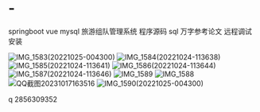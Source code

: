 # -
springboot vue mysql 旅游组队管理系统
程序源码 sql 万字参考论文 远程调试安装

![IMG_1583(20221025-004300)](https://github.com/Qlp-source/-/assets/66916967/05e0d4ef-51a2-4eee-a60f-ce035d3a0dc8)
![IMG_1584(20221024-113638)](https://github.com/Qlp-source/-/assets/66916967/9751d21f-6d0d-45bf-b96d-afa054df90e1)
![IMG_1585(20221024-113641)](https://github.com/Qlp-source/-/assets/66916967/f1ff8db9-4251-46ef-b9af-1eb074f9f04f)
![IMG_1586(20221024-113644)](https://github.com/Qlp-source/-/assets/66916967/22c154d8-3462-4544-b768-261757ce9c2f)
![IMG_1587(20221024-113646)](https://github.com/Qlp-source/-/assets/66916967/4ab8c49f-be1d-4399-9669-c50d0f004baf)
![IMG_1589](https://github.com/Qlp-source/-/assets/66916967/ba4a0404-96bb-4747-931f-0eb376f42274)
![IMG_1588](https://github.com/Qlp-source/-/assets/66916967/9f252826-a989-4195-a7b8-3587eb65c667)
![QQ截图20231017163516](https://github.com/Qlp-source/-/assets/66916967/79b3460a-bd61-4d3c-8609-a9d45480c3ec)
![IMG_1590(20221025-004300)](https://github.com/Qlp-source/-/assets/66916967/290a5c22-e8a6-4050-b824-854bba4c1907)

q 2856309352
